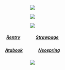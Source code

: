 ⠀<div align="center">
![](https://files.catbox.moe/ow1skg.png)

![](https://komarev.com/ghpvc/?username=Greedism&color=f9f5d0&style=plastic&label=Visitors!&base=2990)


![](https://files.catbox.moe/yz1qcw.png)
##### [Rentry](https://rentry.co/FujiwaranoMoku)ㅤㅤㅤㅤ[Strawpage](https://medangel.straw.page/)
##### [Atabook](https://kangel.atabook.org/)ㅤㅤㅤㅤ[Neospring](https://neospring.org/@p.ai.nter/_app/warning)
![](https://files.catbox.moe/ha6wpx.png)
